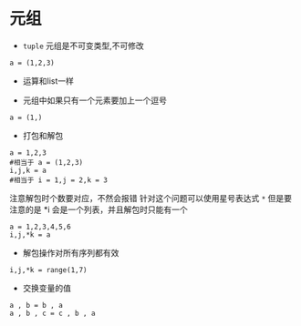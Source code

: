 # 元组

+ `tuple`
元组是不可变类型,不可修改
```
a = (1,2,3)
```

+ 运算和list一样

+ 元组中如果只有一个元素要加上一个逗号
```
a = (1,)
```

+ 打包和解包
```
a = 1,2,3
#相当于 a = (1,2,3)
i,j,k = a
#相当于 i = 1,j = 2,k = 3
```
注意解包时个数要对应，不然会报错
针对这个问题可以使用星号表达式 `*` 
但是要注意的是 *i 会是一个列表，并且解包时只能有一个
```
a = 1,2,3,4,5,6
i,j,*k = a
```
+ 解包操作对所有序列都有效
```
i,j,*k = range(1,7)
```

+ 交换变量的值
```
a , b = b , a
a , b , c = c , b , a
```
